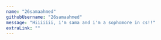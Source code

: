 ```yaml
---
name: "26samaahmed"
githubUsername: "26samaahmed"
message: "Hiiiiiii, i'm sama and i'm a sophomore in cs!!"
extraLink: ""
---
```

